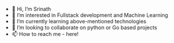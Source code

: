 - 👋 Hi, I’m Srinath
- 👀 I’m interested in Fullstack development and Machine Learning
- 🌱 I’m currently learning above-mentioned technologies
- 💞️ I’m looking to collaborate on python or Go based projects
- 📫 How to reach me - here!

<!---
grimstilt/grimstilt is a ✨ special ✨ repository because its `README.md` (this file) appears on your GitHub profile.
You can click the Preview link to take a look at your changes.
--->
